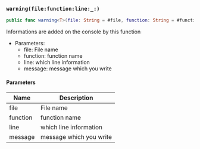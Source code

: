 ### `warning(file:function:line:_:)`

```swift
public func warning<T>(file: String = #file, function: String = #function, line: Int = #line, _ message: T)
```

Informations are added on the console by this function
- Parameters:
  - file: File name
  - function: function name
  - line: which line information
  - message: message which you write

#### Parameters

| Name | Description |
| ---- | ----------- |
| file | File name |
| function | function name |
| line | which line information |
| message | message which you write |